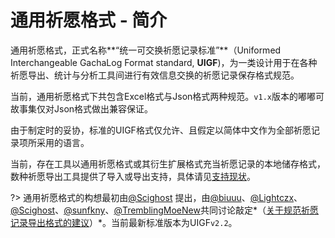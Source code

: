 # 通用祈愿格式 - 简介
<!-- {docsify-ignore-all} -->

通用祈愿格式，正式名称**“统一可交换祈愿记录标准”**（Uniformed Interchangeable GachaLog Format standard, **UIGF**)，为一类设计用于在各种祈愿导出、统计与分析工具间进行有效信息交换的祈愿记录保存格式规范。

当前，通用祈愿格式下共包含Excel格式与Json格式两种规范。`v1.x`版本的嘟嘟可故事集仅对Json格式做出兼容保证。

由于制定时的妥协，标准的UIGF格式仅允许、且假定以简体中文作为全部祈愿记录项所采用的语言。

当前，存在工具以通用祈愿格式或其衍生扩展格式充当祈愿记录的本地储存格式，数种祈愿导出工具提供了导入或导出支持，具体请见[支持现状](wish-log-formats/universal-format/support-status.md)。

?> 通用祈愿格式的构想最初由[@Scighost](https://github.com/Scighost) 提出，由[@biuuu](https://github.com/biuuu)、[@Lightczx](https://github.com/Lightczx)、[@Scighost](https://github.com/Scighost)、[@sunfkny](https://github.com/sunfkny)、[@TremblingMoeNew](https://github.com/TremblingMoeNew)共同讨论敲定*（[关于规范祈愿记录导出格式的建议](https://github.com/xunkong/KeqingNiuza/discussions/58)）*。当前最新标准版本为UIGF`v2.2`。
